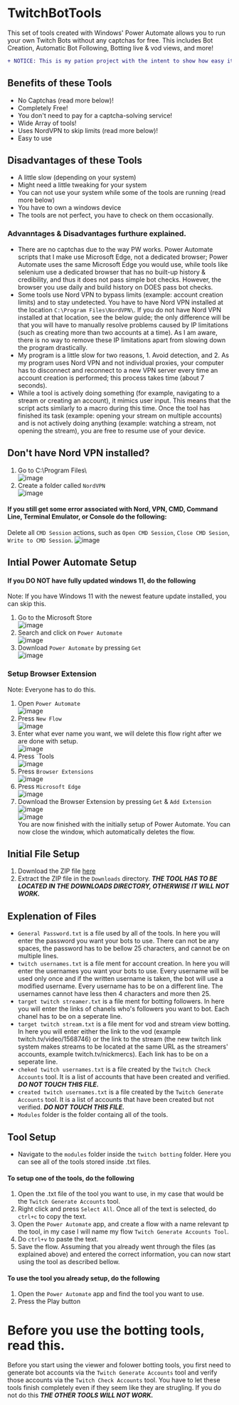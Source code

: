 # TwitchBotTools
This set of tools created with Windows' Power Automate allows you to run your own Twitch Bots without any captchas for free. This includes Bot Creation, Automatic Bot Following, Botting live & vod views, and more!  
  
  ```diff
+ NOTICE: This is my pation project with the intent to show how easy it is to create and control Twitch viewer/follower Bots. Using this tool is not allowed under any circumstances and might lead to a BAN. I am not responsible for your use of the tool and the possible consequences.
```
  
## Benefits of these Tools  
- No Captchas (read more below)!
- Completely Free!
- You don't need to pay for a captcha-solving service!
- Wide Array of tools!  
- Uses NordVPN to skip limits (read more below)!
- Easy to use
  
## Disadvantages of these Tools
- A little slow (depending on your system)
- Might need a little tweaking for your system
- You can not use your system while some of the tools are running (read more below)
- You have to own a windows device
- The tools are not perfect, you have to check on them occasionally.
  
### Advanntages & Disadvantages furthure explained.
- There are no captchas due to the way PW works. Power Automate scripts that I make use Microsoft Edge, not a dedicated browser; Power Automate uses the same Microsoft Edge you would use, while tools like selenium use a dedicated browser that has no built-up history & credibility, and thus it does not pass simple bot checks. However, the browser you use daily and build history on DOES pass bot checks.
- Some tools use Nord VPN to bypass limits (example: account creation limits) and to stay undetected. You have to have Nord VPN installed at the location `C:\Program Files\NordVPN\`. If you do not have Nord VPN installed at that location, see the below guide; the only difference will be that you will have to manually resolve problems caused by IP limitations (such as creating more than two accounts at a time). As I am aware, there is no way to remove these IP limitations apart from slowing down the program drastically.
- My program is a little slow for two reasons, 1. Avoid detection, and 2. As my program uses Nord VPN and not individual proxies, your computer has to disconnect and reconnect to a new VPN server every time an account creation is performed; this process takes time (about 7 seconds).
- While a tool is actively doing something (for example, navigating to a stream or creating an account), it mimics user input. This means that the script acts similarly to a macro during this time. Once the tool has finished its task (example: opening your stream on multiple accounts) and is not actively doing anything (example: watching a stream, not opening the stream), you are free to resume use of your device.
  
## Don't have Nord VPN installed?  
1. Go to C:\Program Files\  
![image](https://user-images.githubusercontent.com/63132234/191664917-b4a177d0-bcee-40c0-9e96-acfca0dabe84.png)
2. Create a folder called `NordVPN`  
![image](https://user-images.githubusercontent.com/63132234/191664945-a7688463-3ceb-47e1-a70d-1d8a8f20c33f.png)

#### If you still get some error associated with Nord, VPN, CMD, Command Line, Terminal Emulator, or Console do the following:  
Delete all `CMD Session` actions, such as `Open CMD Session`, `Close CMD Sesion`, `Write to CMD Session`.
![image](https://user-images.githubusercontent.com/63132234/191665150-9d78274b-7dff-41c4-a60c-1f2a00cdbb2b.png)
  
## Intial Power Automate Setup
#### If you DO NOT have fully updated windows 11, do the following
Note: If you have Windows 11 with the newest feature update installed, you can skip this.  
1. Go to the Microsoft Store  
![image](https://user-images.githubusercontent.com/63132234/191665748-5dcee068-a25f-4b95-9452-19d4262d27c7.png)  
2. Search and click on `Power Automate`  
![image](https://user-images.githubusercontent.com/63132234/191665998-09e48bb4-6391-40da-a0d7-c28ccdc6e186.png)  
3. Download `Power Automate` by pressing `Get`  
![image](https://user-images.githubusercontent.com/63132234/191666227-917f98d4-5e88-4f22-9192-8ae6a4b78a81.png)  
  
### Setup Browser Extension
Note: Everyone has to do this.  
1. Open `Power Automate`  
![image](https://user-images.githubusercontent.com/63132234/191666505-b809bbe9-f1b6-48ce-9664-7800f39c3963.png)  
2. Press `New Flow`  
![image](https://user-images.githubusercontent.com/63132234/191666558-6616c1dd-79fa-4cf9-886c-a88e81930e6d.png)  
3. Enter what ever name you want, we will delete this flow right after we are done with setup.  
![image](https://user-images.githubusercontent.com/63132234/191666796-2f705005-874a-4846-9dd9-7d6c0f204108.png)  
4. Press `Tools  
![image](https://user-images.githubusercontent.com/63132234/191667665-3b2131f1-ff74-40be-bf77-b77d0a16b3d3.png)  
5. Press `Browser Extensions`  
![image](https://user-images.githubusercontent.com/63132234/191666986-f1001a2d-b19c-4dd6-b5a8-589192eaf5d1.png)  
6. Press `Microsoft Edge`  
![image](https://user-images.githubusercontent.com/63132234/191667227-1b4988b3-b5c1-42a2-a5a7-341732e3daa7.png)  
7. Download the Browser Extension by pressing `Get` & `Add Extension`  
![image](https://user-images.githubusercontent.com/63132234/191667363-0c975d3b-aa20-4615-816a-20a750da1026.png)  
![image](https://user-images.githubusercontent.com/63132234/191667435-8aadf543-ecdf-4cab-9947-fcc60a4d1680.png)  
You are now finished with the initially setup of Power Automate. You can now close the window, which automatically deletes the flow.  
  
## Initial File Setup
1. Download the ZIP file [here](https://github.com/DrinkingJoe/TwitchBottingTools/archive/refs/heads/main.zip)  
2. Extract the ZIP file in the `Downloads` directory. ***THE TOOL HAS TO BE LOCATED IN THE DOWNLOADS DIRECTORY, OTHERWISE IT WILL NOT WORK.***  
  
## Explenation of Files
- `General Password.txt` is a file used by all of the tools. In here you will enter the password you want your bots to use. There can not be any spaces, the password has to be bellow 25 characters, and cannot be on multiple lines.
- `twitch usernames.txt` is a file ment for account creation. In here you will enter the usernames you want your bots to use. Every username will be used only once and if the written username is taken, the bot will use a modified username. Every username has to be on a different line. The usernames cannot have less then 4 characters and more then 25.
- `target twitch streamer.txt` is a file ment for botting followers. In here you will enter the links of chanels who's followers you want to bot. Each chanel has to be on a seperate line.
- `target twitch stream.txt` is a file ment for vod and stream view botting. In here you will enter either the link to the vod (example twitch.tv/video/1568746) or the link to the stream (the new twitch link system makes streams to be located at the same URL as the streamers' accounts, example twitch.tv/nickmercs). Each link has to be on a seperate line.
- `cheked twitch usernames.txt` is a file created by the `Twitch Check Accounts` tool. It is a list of accounts that have been created and verified. ***DO NOT TOUCH THIS FILE.***
- `created twitch usernames.txt` is a file created by the `Twitch Generate Accounts` tool. It is a list of accounts that have been created but not verified. ***DO NOT TOUCH THIS FILE.***
- `Modules` folder is the folder containg all of the tools.
  
## Tool Setup
- Navigate to the `modules` folder inside the `twitch botting` folder.
Here you can see all of the tools stored inside .txt files. 
#### To setup one of the tools, do the following
1. Open the .txt file of the tool you want to use, in my case that would be the `Twitch Generate Accounts` tool.
2. Right click and press `Select All`. Once all of the text is selected, do `ctrl+c` to copy the text.
3. Open the `Power Automate` app, and create a flow with a name relevant tp the tool, in my case I will name my flow `Twitch Generate Accounts Tool`.
4. Do `ctrl+v` to paste the text.
5. Save the flow.
Assuming that you already went through the files (as explained above) and entered the correct information, you can now start using the tool as described bellow.
#### To use the tool you already setup, do the following
1. Open the `Power Automate` app and find the tool you want to use.
2. Press the Play button

# Before you use the botting tools, read this.
Before you start using the viewer and folower botting tools, you first need to generate bot accounts via the `Twitch Generate Accounts` tool and verify those accounts via the `Twitch Check Accounts` tool. You have to let these tools finish completely even if they seem like they are strugling. If you do not do this ***THE OTHER TOOLS WILL NOT WORK.***
